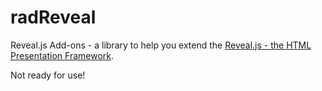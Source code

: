 radReveal
=========

Reveal.js Add-ons - a library to help you extend the [Reveal.js - the HTML Presentation Framework](http://lab.hakim.se/reveal-js/).

Not ready for use!